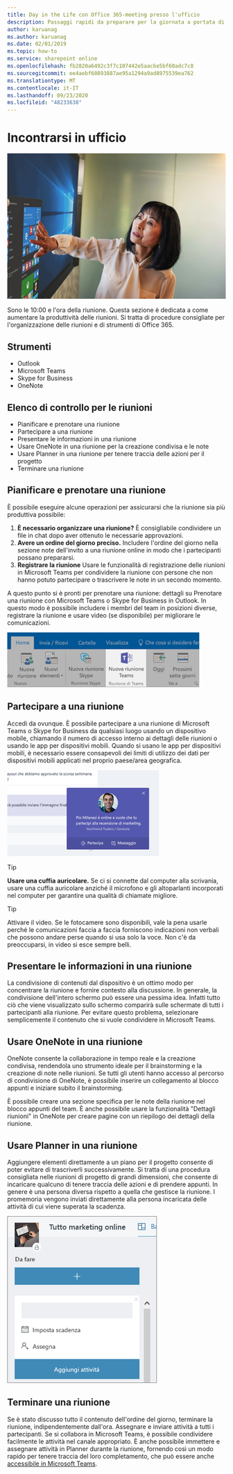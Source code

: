```yaml
---
title: Day in the Life con Office 365-meeting presso l'ufficio
description: Passaggi rapidi da preparare per la giornata a portata di mano con Office 365
author: karuanag
ms.author: karuanag
ms.date: 02/01/2019
ms.topic: how-to
ms.service: sharepoint online
ms.openlocfilehash: fb2820a6492c3f7c107442e5aacbe5bf60adc7c8
ms.sourcegitcommit: ee4aebf60893887ae95a1294a9ad8975539ea762
ms.translationtype: MT
ms.contentlocale: it-IT
ms.lasthandoff: 09/23/2020
ms.locfileid: "48233638"
---
```

# <a name="meeting-at-the-office"></a>Incontrarsi in ufficio

![Visualizzazione mentre si va a lavoro](media/ditl_meeting.png)

Sono le 10:00 e l'ora della riunione. Questa sezione è dedicata a come aumentare la produttività delle riunioni.  Si tratta di procedure consigliate per l'organizzazione delle riunioni e di strumenti di Office 365.  

## <a name="tools"></a>Strumenti
- Outlook
- Microsoft Teams
- Skype for Business
- OneNote

## <a name="checklist-for-your-meeting"></a>Elenco di controllo per le riunioni
- Pianificare e prenotare una riunione
- Partecipare a una riunione
- Presentare le informazioni in una riunione
- Usare OneNote in una riunione per la creazione condivisa e le note
- Usare Planner in una riunione per tenere traccia delle azioni per il progetto
- Terminare una riunione
 
## <a name="plan-and-book-your-meeting"></a>Pianificare e prenotare una riunione
È possibile eseguire alcune operazioni per assicurarsi che la riunione sia più produttiva possibile:

1. **È necessario organizzare una riunione?** È consigliabile condividere un file in chat dopo aver ottenuto le necessarie approvazioni.  
1. **Avere un ordine del giorno preciso.**  Includere l'ordine del giorno nella sezione note dell'invito a una riunione online in modo che i partecipanti possano prepararsi.
1. **Registrare la riunione** Usare le funzionalità di registrazione delle riunioni in Microsoft Teams per condividere la riunione con persone che non hanno potuto partecipare o trascrivere le note in un secondo momento.  

A questo punto si è pronti per prenotare una riunione: dettagli su Prenotare una riunione con Microsoft Teams o Skype for Business in Outlook. In questo modo è possibile includere i membri del team in posizioni diverse, registrare la riunione e usare video (se disponibile) per migliorare le comunicazioni. 

![Teams in Outlook ](media/ditl_teamsoutlook.png)

## <a name="join-a-meeting"></a>Partecipare a una riunione
Accedi da ovunque. È possibile partecipare a una riunione di Microsoft Teams o Skype for Business da qualsiasi luogo usando un dispositivo mobile, chiamando il numero di accesso interno ai dettagli delle riunioni o usando le app per dispositivi mobili. Quando si usano le app per dispositivi mobili, è necessario essere consapevoli dei limiti di utilizzo dei dati per dispositivi mobili applicati nel proprio paese/area geografica.

![Notifica di partecipazione alla riunione in Teams](media/ditl_teamsjoin.png)

> [!TIP]
> **Usare una cuffia auricolare.** Se ci si connette dal computer alla scrivania, usare una cuffia auricolare anziché il microfono e gli altoparlanti incorporati nel computer per garantire una qualità di chiamate migliore.

> [!TIP]
> Attivare il video. Se le fotocamere sono disponibili, vale la pena usarle perché le comunicazioni faccia a faccia forniscono indicazioni non verbali che possono andare perse quando si usa solo la voce. Non c'è da preoccuparsi, in video si esce sempre belli. 

## <a name="present-information-in-a-meeting"></a>Presentare le informazioni in una riunione
La condivisione di contenuti dal dispositivo è un ottimo modo per concentrare la riunione e fornire contesto alla discussione. In generale, la condivisione dell'intero schermo può essere una pessima idea. Infatti tutto ciò che viene visualizzato sullo schermo comparirà sulle schermate di tutti i partecipanti alla riunione. Per evitare questo problema, selezionare semplicemente il contenuto che si vuole condividere in Microsoft Teams. 

## <a name="use-onenote-in-a-meeting"></a>Usare OneNote in una riunione
OneNote consente la collaborazione in tempo reale e la creazione condivisa, rendendola uno strumento ideale per il brainstorming e la creazione di note nelle riunioni. Se tutti gli utenti hanno accesso al percorso di condivisione di OneNote, è possibile inserire un collegamento al blocco appunti e iniziare subito il brainstorming.

È possibile creare una sezione specifica per le note della riunione nel blocco appunti del team. È anche possibile usare la funzionalità "Dettagli riunioni" in OneNote per creare pagine con un riepilogo dei dettagli della riunione.

## <a name="use-planner-in-a-meeting"></a>Usare Planner in una riunione
Aggiungere elementi direttamente a un piano per il progetto consente di poter evitare di trascriverli successivamente. Si tratta di una procedura consigliata nelle riunioni di progetto di grandi dimensioni, che consente di incaricare qualcuno di tenere traccia delle azioni e di prendere appunti. In genere è una persona diversa rispetto a quella che gestisce la riunione. I promemoria vengono inviati direttamente alla persona incaricata delle attività di cui viene superata la scadenza. 

![Planner attività](media/ditl_task.png)

## <a name="end-a-meeting"></a>Terminare una riunione
Se è stato discusso tutto il contenuto dell'ordine del giorno, terminare la riunione, indipendentemente dall'ora. Assegnare e inviare attività a tutti i partecipanti. Se si collabora in Microsoft Teams, è possibile condividere facilmente le attività nel canale appropriato. È anche possibile immettere e assegnare attività in Planner durante la riunione, fornendo così un modo rapido per tenere traccia del loro completamento, che può essere anche [accessibile in Microsoft Teams](https://support.office.com/article/use-planner-in-microsoft-teams-62798a9f-e8f7-4722-a700-27dd28a06ee0). 